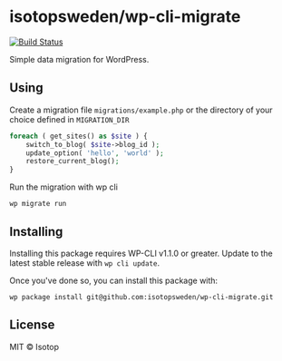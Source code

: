 isotopsweden/wp-cli-migrate
===========================

[![Build Status](https://travis-ci.org/isotopsweden/wp-cli-migrate.svg?branch=master)](https://travis-ci.org/isotopsweden/wp-cli-migrate)

Simple data migration for WordPress.

## Using

Create a migration file `migrations/example.php` or the directory of your choice defined in `MIGRATION_DIR`

```php
foreach ( get_sites() as $site ) {
	switch_to_blog( $site->blog_id );
	update_option( 'hello', 'world' );
	restore_current_blog();
}
```

Run the migration with wp cli

```
wp migrate run
```

## Installing

Installing this package requires WP-CLI v1.1.0 or greater. Update to the latest stable release with `wp cli update`.

Once you've done so, you can install this package with:

```
wp package install git@github.com:isotopsweden/wp-cli-migrate.git
```

## License

MIT © Isotop
